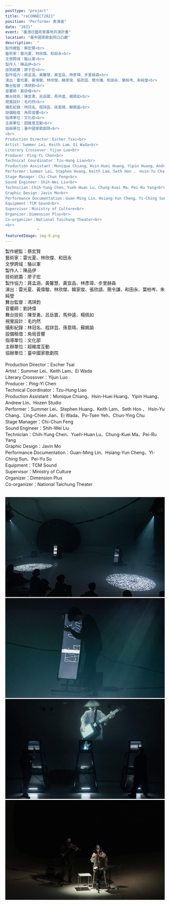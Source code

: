 ```yaml
---
posttype: "project"
title: "reCONNECT2021"
position: "Performer 表演者"
date: "2021"
event: "臺港日藝術家異地共演計畫"
location: "臺中國家歌劇院凸凸廳"
description:  "
製作總監：蔡宏賢<br>
藝術家：雷光夏、林欣傑、和田永<br>
文學跨域：駱以軍<br>
製作人：陳品伊<br>
技術統籌：廖子宏<br>
製作協力：蔣孟涵、黃馨慧、黃宜品、林彥璋、步里赫森<br>
演出：雷光夏、黃偉駿、林欣傑、韓家俊、張欣語、簡令謙、和田永、葉柏岑、朱純瑩<br>
舞台監督：馮琪鈞<br>
音響師：劉詩偉<br>
舞台技術：陳至勇、呂岳寰、馬仲逵、楊佩如<br>
視覺設計：毛灼然<br>
攝影紀錄：林冠名、程詳芸、孫意晴、蘇姵諭<br>
設備租借：角局音響<br>
指導單位：文化部<br>
主辦單位：超維度互動<br>
協辦單位：臺中國家歌劇院<br>
<br>
Production Director：Escher Tsai<br>
Artist：Summer Lei、Keith Lam、Ei Wada<br>
Literary Crossover：Yijun Luo<br>
Producer：Ping-Yi Chen<br>
Technical Coordinator：Tzu-Hung Liao<br>
Production Assistant：Monique Chiang、Hsin-Huei Huang、Yipin Huang、Andrew Lin、Hozen Studio<br>
Performer：Summer Lei、Stephen Huang、Keith Lam、Seth Hon 、 Hsin-Yu Chang、Ling-Chien Jian、Ei Wada、Po-Tsen Yeh、Chun-Ying Chu<br>
Stage Manager：Chi-Chun Feng<br>
Sound Engineer：Shih-Wei Liu<br>
Technician：Chih-Yung Chen、Yueh-Huan Lu、Chung-Kuei Ma、Pei-Ru Yang<br>
Graphic Design：Javin Mo<br>
Performance Documentation：Guan-Ming Lin、Hsiang-Yun Cheng、Yi-Ching Sun、Pei-Yu Su<br>
Equipment：TCM Sound<br>
Supervisor：Ministry of Culture<br>
Organizer：Dimension Plus<br>
Co-organizer：National Taichung Theater<br>
<br>
              "
featuredImage: img-0.png
---
```

製作總監：蔡宏賢<br>
藝術家：雷光夏、林欣傑、和田永<br>
文學跨域：駱以軍<br>
製作人：陳品伊<br>
技術統籌：廖子宏<br>
製作協力：蔣孟涵、黃馨慧、黃宜品、林彥璋、步里赫森<br>
演出：雷光夏、黃偉駿、林欣傑、韓家俊、張欣語、簡令謙、和田永、葉柏岑、朱純瑩<br>
舞台監督：馮琪鈞<br>
音響師：劉詩偉<br>
舞台技術：陳至勇、呂岳寰、馬仲逵、楊佩如<br>
視覺設計：毛灼然<br>
攝影紀錄：林冠名、程詳芸、孫意晴、蘇姵諭<br>
設備租借：角局音響<br>
指導單位：文化部<br>
主辦單位：超維度互動<br>
協辦單位：臺中國家歌劇院<br>
<br>
Production Director：Escher Tsai<br>
Artist：Summer Lei、Keith Lam、Ei Wada<br>
Literary Crossover：Yijun Luo<br>
Producer：Ping-Yi Chen<br>
Technical Coordinator：Tzu-Hung Liao<br>
Production Assistant：Monique Chiang、Hsin-Huei Huang、Yipin Huang、Andrew Lin、Hozen Studio<br>
Performer：Summer Lei、Stephen Huang、Keith Lam、Seth Hon 、 Hsin-Yu Chang、Ling-Chien Jian、Ei Wada、Po-Tsen Yeh、Chun-Ying Chu<br>
Stage Manager：Chi-Chun Feng<br>
Sound Engineer：Shih-Wei Liu<br>
Technician：Chih-Yung Chen、Yueh-Huan Lu、Chung-Kuei Ma、Pei-Ru Yang<br>
Graphic Design：Javin Mo<br>
Performance Documentation：Guan-Ming Lin、Hsiang-Yun Cheng、Yi-Ching Sun、Pei-Yu Su<br>
Equipment：TCM Sound<br>
Supervisor：Ministry of Culture<br>
Organizer：Dimension Plus<br>
Co-organizer：National Taichung Theater<br>
<br>

<div class="box">
<img class="subimg" src="./img-0.png">
</div>
<div class="box">
<img class="subimg" src="./img-1.png">
</div>
<div class="box">
<img class="subimg" src="./img-2.png">
</div>
<div class="box">
<img class="subimg" src="./img-3.png">
</div>
<div class="box"></div>
